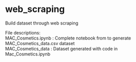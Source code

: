 # web_scraping
Build dataset through web scraping


File descriptions:   
MAC_Cosmetics.ipynb : Complete notebook from to generate MAC_Cosmetics_data.csv dataset   
MAC_Cosmetics_data : Dataset generated with code in Mac_Cosmetics.ipynb
